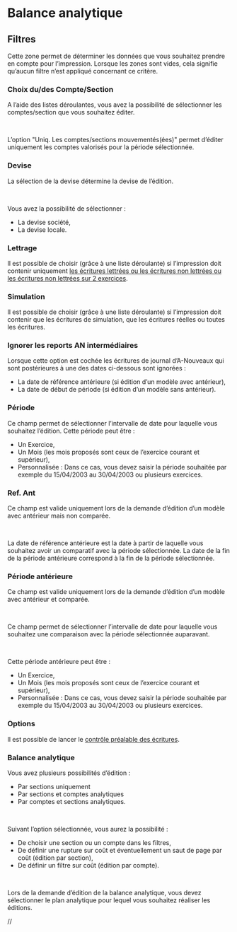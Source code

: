 # Balance analytique


## Filtres


Cette zone permet de déterminer les données que vous souhaitez prendre 
 en compte pour l’impression. Lorsque les zones sont vides, cela signifie 
 qu’aucun filtre n’est appliqué concernant ce critère.


### Choix du/des Compte/Section


A l’aide des listes déroulantes, vous avez la possibilité de sélectionner 
 les comptes/section que vous souhaitez éditer.


 


L’option "Uniq. Les comptes/sections mouvementés(ées)" permet 
 d’éditer uniquement les comptes valorisés pour la période sélectionnée.


### Devise


La sélection de la devise détermine la devise de l’édition.


 


Vous avez la possibilité de sélectionner :


* La devise société,
* La devise locale.


### Lettrage


Il est possible de choisir (grâce à une liste déroulante) si l’impression 
 doit contenir uniquement [les écritures lettrées ou les écritures 
 non lettrées ou les écritures non lettrées sur 2 exercices](../../../Lettrage/7/FiltrageEcrituresLettrage.md).


### Simulation


Il est possible de choisir (grâce à une liste déroulante) si l’impression 
 doit contenir que les écritures de simulation, que les écritures réelles 
 ou toutes les écritures.


### Ignorer les reports AN intermédiaires


Lorsque cette option est cochée les écritures de journal d’A-Nouveaux 
 qui sont postérieures à une des dates ci-dessous sont ignorées :


* La date de référence 
 antérieure (si édition d’un modèle avec antérieur),
* La date de début 
 de période (si édition d’un modèle sans antérieur).


### Période


Ce champ permet de sélectionner l’intervalle de date pour laquelle vous 
 souhaitez l’édition. Cette période peut être :


* Un Exercice,
* Un Mois 
 (les mois proposés sont ceux de l’exercice courant et supérieur),
* Personnalisée 
 : Dans ce cas, vous devez saisir la période souhaitée par exemple 
 du 15/04/2003 au 30/04/2003 ou plusieurs exercices.


### Ref. Ant


Ce champ est valide uniquement lors de la demande d’édition d’un modèle 
 avec antérieur mais non comparée.


 


La date de référence antérieure est la date à partir de laquelle vous 
 souhaitez avoir un comparatif avec la période sélectionnée. La date de 
 la fin de la période antérieure correspond à la fin de la période sélectionnée.


### Période antérieure


Ce champ est valide uniquement lors de la demande d’édition d’un modèle 
 avec antérieur et comparée.


 


Ce champ permet de sélectionner l’intervalle de date pour laquelle vous 
 souhaitez une comparaison avec la période sélectionnée auparavant.


 


Cette période antérieure peut être :


* Un Exercice,
* Un Mois 
 (les mois proposés sont ceux de l’exercice courant et supérieur),
* Personnalisée 
 : Dans ce cas, vous devez saisir la période souhaitée par exemple 
 du 15/04/2003 au 30/04/2003 ou plusieurs exercices.


### Options


Il est possible de lancer le [contrôle 
 préalable des écritures](../Ecritures/ControlePrealableEcrituresAvantImpression.md).


### Balance analytique


Vous avez plusieurs possibilités d’édition :


* Par sections uniquement
* Par sections et 
 comptes analytiques
* Par comptes et 
 sections analytiques.


 


Suivant l’option sélectionnée, vous aurez la possibilité :


* De choisir une 
 section ou un compte 
 dans les filtres,
* De définir une 
 rupture sur coût et éventuellement 
 un saut de page par coût (édition par section),
* De définir un filtre sur coût (édition par compte).


 


Lors de la demande d’édition de la balance analytique, vous devez sélectionner 
 le plan analytique pour lequel vous souhaitez réaliser les éditions.


//<![CDATA[
 if( typeof( FilePopupInit ) != 'function' ) FilePopupInit = new Function();
 FilePopupInit('a1');
//]]>
